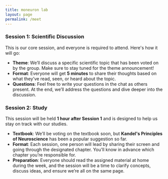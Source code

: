 ```yaml
---
title: moneuron lab
layout: page
permalink: /meet
---
```


### **Session 1: Scientific Discussion**
This is our core session, and everyone is required to attend. Here's how it will go:
- **Theme**: We’ll discuss a specific scientific topic that has been voted on by the group. Make sure to stay tuned for the theme announcement!
- **Format**: Everyone will get **5 minutes** to share their thoughts based on what they’ve read, seen, or heard about the topic.
- **Questions**: Feel free to write your questions in the chat as others present. At the end, we’ll address the questions and dive deeper into the discussion.
  
### **Session 2: Study**
This session will be held **1 hour after Session 1** and is designed to help us stay on track with our studies.
- **Textbook**: We’ll be voting on the textbook soon, but **Kandel's Principles of Neuroscience** has been a popular suggestion so far.
- **Format**: Each session, one person will lead by sharing their screen and going through the designated chapter. You’ll know in advance which chapter you’re responsible for.
- **Preparation**: Everyone should read the assigned material at home during the week, and the session will be a time to clarify concepts, discuss ideas, and ensure we’re all on the same page.
